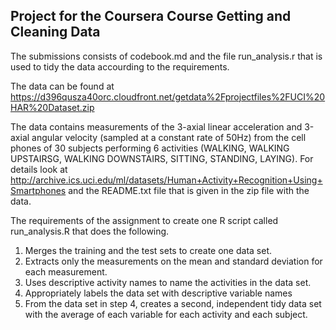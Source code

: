## Project for the Coursera Course Getting and Cleaning Data

The submissions consists of codebook.md and the file run_analysis.r that is used to tidy the data accourding to the requirements.

The data can be found at https://d396qusza40orc.cloudfront.net/getdata%2Fprojectfiles%2FUCI%20HAR%20Dataset.zip

The data contains measurements of the 3-axial linear acceleration and 3-axial angular velocity (sampled at a constant rate of 50Hz) from the cell phones of 30 subjects performing 6 activities (WALKING, WALKING UPSTAIRSG,  WALKING DOWNSTAIRS, SITTING, STANDING, LAYING). For details look at http://archive.ics.uci.edu/ml/datasets/Human+Activity+Recognition+Using+Smartphones and the README.txt file that is given in the zip file with the data.

The requirements of the assignment to create one R script called run_analysis.R that does the following. 

1. Merges the training and the test sets to create one data set.
2. Extracts only the measurements on the mean and standard deviation for each measurement. 
3. Uses descriptive activity names to name the activities in the data set.
4. Appropriately labels the data set with descriptive variable names
5. From the data set in step 4, creates a second, independent tidy data set with the average of each variable for each activity and each subject.

    
    
 
  


